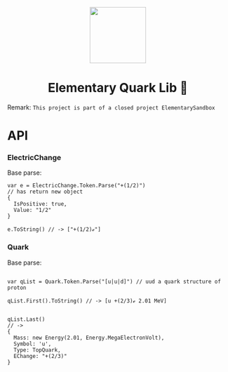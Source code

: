 <!-- Logo -->
<p align="center">
  <a href="#">
    <img height="128" width="128" src="https://upload.wikimedia.org/wikipedia/commons/thumb/b/b7/Proton_quark_structure.svg/401px-Proton_quark_structure.svg.png">
  </a>
</p>

<!-- Name -->
<h1 align="center">
  Elementary Quark Lib 🔅
</h1>

Remark:
  `This project is part of a closed project ElementarySandbox`


# API

### ElectricChange

Base parse:
```CSharp
var e = ElectricChange.Token.Parse("+(1/2)") 
// has return new object
{
  IsPositive: true,
  Value: "1/2"
}

e.ToString() // -> ["+(1/2)ℯ"]
```

### Quark

Base parse:
```CSharp

var qList = Quark.Token.Parse("[u|u|d]") // uud a quark structure of proton

qList.First().ToString() // -> [u +(2/3)ℯ 2.01 MeV]


qList.Last()
// ->
{
  Mass: new Energy(2.01, Energy.MegaElectronVolt),
  Symbol: 'u',
  Type: TopQuark,
  EChange: "+(2/3)"
}
```
